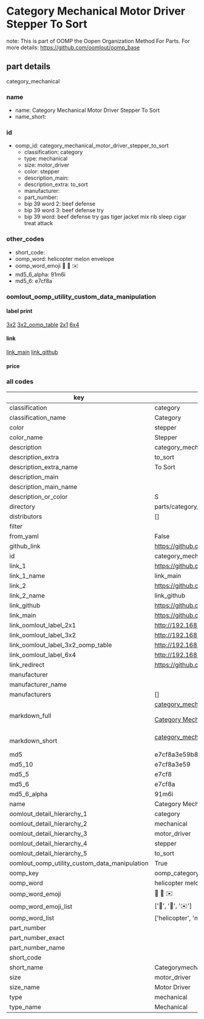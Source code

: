 # Category Mechanical Motor Driver Stepper To Sort  

note: This is part of OOMP the Oopen Organization Method For Parts. For more details: https://github.com/oomlout/oomp_base

##  part details
  



category_mechanical



### name
* name: Category Mechanical Motor Driver Stepper To Sort
* name_short: 
### id
* oomp_id: category_mechanical_motor_driver_stepper_to_sort
  * classification: category
  * type: mechanical
  * size: motor_driver
  * color: stepper
  * description_main: 
  * description_extra: to_sort
  * manufacturer: 
  * part_number: 
  * bip 39 word 2: beef defense
  * bip 39 word 3: beef defense try
  * bip 39 word: beef defense try gas tiger jacket mix rib sleep cigar treat attack

### other_codes
* short_code: 
* oomp_word: helicopter melon envelope
* oomp_word_emoji :helicopter: :melon: :envelope:
* md5_6_alpha: 91m6i
* md5_6: e7cf8a






### oomlout_oomp_utility_custom_data_manipulation
#### label print
[3x2](http://192.168.1.245:1112/?label=oomp%2091m6i)
[3x2_oomp_table](http://192.168.1.108:1112/?label=oomp%2091m6i)
[2x1](http://192.168.1.242:1112/?label=oomp%2091m6i)
[6x4](http://192.168.1.55:1112/?label=oomp%2091m6i)    

#### link

[link_main](https://github.com/oomlout/oomlout_oomp_version_1_messy/tree/main/parts/category_mechanical_motor_driver_stepper_to_sort) [link_github](https://github.com/oomlout/oomlout_oomp_version_1_messy/tree/main/parts/category_mechanical_motor_driver_stepper_to_sort)                             

#### price







### all codes 
| key | value |  
| --- | --- |  
| classification | category |  
| classification_name | Category |  
| color | stepper |  
| color_name | Stepper |  
| description | category_mechanical |  
| description_extra | to_sort |  
| description_extra_name | To Sort |  
| description_main |  |  
| description_main_name |  |  
| description_or_color | S  |  
| directory | parts/category_mechanical_motor_driver_stepper_to_sort |  
| distributors | [] |  
| filter |  |  
| from_yaml | False |  
| github_link | https://github.com/oomlout/oomlout_oomp_part_src/tree/main/parts/category_mechanical_motor_driver_stepper_to_sort |  
| id | category_mechanical_motor_driver_stepper_to_sort |  
| link_1 | https://github.com/oomlout/oomlout_oomp_version_1_messy/tree/main/parts/category_mechanical_motor_driver_stepper_to_sort |  
| link_1_name | link_main |  
| link_2 | https://github.com/oomlout/oomlout_oomp_version_1_messy/tree/main/parts/category_mechanical_motor_driver_stepper_to_sort |  
| link_2_name | link_github |  
| link_github | https://github.com/oomlout/oomlout_oomp_version_1_messy/tree/main/parts/category_mechanical_motor_driver_stepper_to_sort |  
| link_main | https://github.com/oomlout/oomlout_oomp_version_1_messy/tree/main/parts/category_mechanical_motor_driver_stepper_to_sort |  
| link_oomlout_label_2x1 | http://192.168.1.242:1112/?label=oomp%2091m6i |  
| link_oomlout_label_3x2 | http://192.168.1.245:1112/?label=oomp%2091m6i |  
| link_oomlout_label_3x2_oomp_table | http://192.168.1.108:1112/?label=oomp%2091m6i |  
| link_oomlout_label_6x4 | http://192.168.1.55:1112/?label=oomp%2091m6i |  
| link_redirect | https://github.com/oomlout/oomlout_oomp_version_1_messy/tree/main/parts/category_mechanical_motor_driver_stepper_to_sort |  
| manufacturer |  |  
| manufacturer_name |  |  
| manufacturers | [] |  
| markdown_full | [category_mechanical_motor_driver_stepper_to_sort](none)<br>[](none)<br>[Category Mechanical Motor Driver Stepper To Sort](none)<br><br> |  
| markdown_short | [category_mechanical_motor_driver_stepper_to_sort](none)<br><br> |  
| md5 | e7cf8a3e59b8f1c1dc70f601d3ce58a0 |  
| md5_10 | e7cf8a3e59 |  
| md5_5 | e7cf8 |  
| md5_6 | e7cf8a |  
| md5_6_alpha | 91m6i |  
| name | Category Mechanical Motor Driver Stepper To Sort |  
| oomlout_detail_hierarchy_1 | category |  
| oomlout_detail_hierarchy_2 | mechanical |  
| oomlout_detail_hierarchy_3 | motor_driver |  
| oomlout_detail_hierarchy_4 | stepper |  
| oomlout_detail_hierarchy_5 | to_sort |  
| oomlout_oomp_utility_custom_data_manipulation | True |  
| oomp_key | oomp_category_mechanical_motor_driver_stepper_to_sort |  
| oomp_word | helicopter melon envelope |  
| oomp_word_emoji | :helicopter: :melon: :envelope: |  
| oomp_word_emoji_list | [':helicopter:', ':melon:', ':envelope:'] |  
| oomp_word_list | ['helicopter', 'melon', 'envelope'] |  
| part_number |  |  
| part_number_exact |  |  
| part_number_name |  |  
| short_code |  |  
| short_name | Categorymechanical |  
| size | motor_driver |  
| size_name | Motor Driver |  
| type | mechanical |  
| type_name | Mechanical |  
